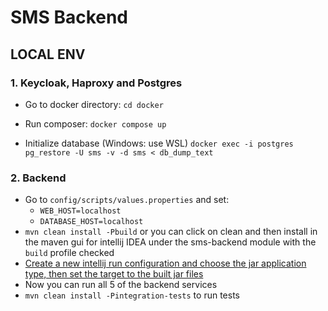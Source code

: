 # SMS Backend

## LOCAL ENV
### 1. Keycloak, Haproxy and Postgres

- Go to docker directory: 
`cd docker`

- Run composer:
`docker compose up`
  
- Initialize database (Windows: use WSL)
`docker exec -i postgres  pg_restore -U sms -v -d sms < db_dump_text`

### 2. Backend

- Go to `config/scripts/values.properties` and set:
    - `WEB_HOST=localhost`
    - `DATABASE_HOST=localhost`
- `mvn clean install -Pbuild` or you can click on clean and then install in the maven gui for intellij IDEA under the sms-backend module with the `build` profile checked
- [Create a new intellij run configuration and choose the jar application type, then set the target to the built jar files](tutorials/run-configuration.png)
- Now you can run all 5 of the backend services
- `mvn clean install -Pintegration-tests` to run tests